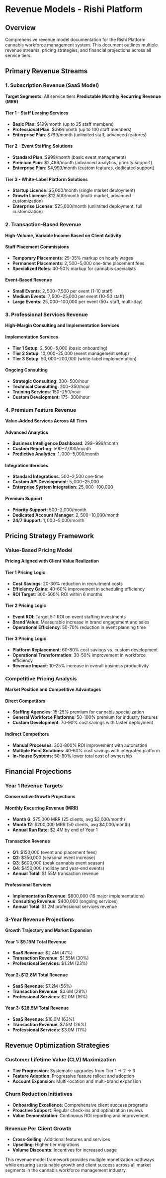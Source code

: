# Revenue Models - Rishi Platform

## Overview

Comprehensive revenue model documentation for the Rishi Platform cannabis workforce management system. This document outlines multiple revenue streams, pricing strategies, and financial projections across all service tiers.

## Primary Revenue Streams

### 1. Subscription Revenue (SaaS Model)
**Target Segments**: All service tiers
**Predictable Monthly Recurring Revenue (MRR)**

#### Tier 1 - Staff Leasing Services
- **Basic Plan**: $199/month (up to 25 staff members)
- **Professional Plan**: $399/month (up to 100 staff members)
- **Enterprise Plan**: $799/month (unlimited staff, advanced features)

#### Tier 2 - Event Staffing Solutions
- **Standard Plan**: $999/month (basic event management)
- **Premium Plan**: $2,499/month (advanced analytics, priority support)
- **Enterprise Plan**: $4,999/month (custom features, dedicated support)

#### Tier 3 - White-Label Platform Solutions
- **Startup License**: $5,000/month (single market deployment)
- **Growth License**: $12,500/month (multi-market, advanced customization)
- **Enterprise License**: $25,000/month (unlimited deployment, full customization)

### 2. Transaction-Based Revenue
**High-Volume, Variable Income Based on Client Activity**

#### Staff Placement Commissions
- **Temporary Placements**: 25-35% markup on hourly wages
- **Permanent Placements**: $2,500-$5,000 one-time placement fees
- **Specialized Roles**: 40-50% markup for cannabis specialists

#### Event-Based Revenue
- **Small Events**: $2,500-$7,500 per event (1-10 staff)
- **Medium Events**: $7,500-$25,000 per event (10-50 staff)
- **Large Events**: $25,000-$100,000 per event (50+ staff, multi-day)

### 3. Professional Services Revenue
**High-Margin Consulting and Implementation Services**

#### Implementation Services
- **Tier 1 Setup**: $2,500-$5,000 (basic onboarding)
- **Tier 2 Setup**: $10,000-$25,000 (event management setup)
- **Tier 3 Setup**: $50,000-$200,000 (white-label implementation)

#### Ongoing Consulting
- **Strategic Consulting**: $300-$500/hour
- **Technical Consulting**: $200-$350/hour
- **Training Services**: $150-$250/hour
- **Custom Development**: $175-$300/hour

### 4. Premium Feature Revenue
**Value-Added Services Across All Tiers**

#### Advanced Analytics
- **Business Intelligence Dashboard**: $299-$999/month
- **Custom Reporting**: $500-$2,000/month
- **Predictive Analytics**: $1,000-$5,000/month

#### Integration Services
- **Standard Integrations**: $500-$2,500 one-time
- **Custom API Development**: $5,000-$25,000
- **Enterprise System Integration**: $25,000-$100,000

#### Premium Support
- **Priority Support**: $500-$2,000/month
- **Dedicated Account Manager**: $2,500-$10,000/month
- **24/7 Support**: $1,000-$5,000/month

## Pricing Strategy Framework

### Value-Based Pricing Model
**Pricing Aligned with Client Value Realization**

#### Tier 1 Pricing Logic
- **Cost Savings**: 20-30% reduction in recruitment costs
- **Efficiency Gains**: 40-60% improvement in scheduling efficiency
- **ROI Target**: 300-500% ROI within 6 months

#### Tier 2 Pricing Logic
- **Event ROI**: Target 5:1 ROI on event staffing investments
- **Brand Value**: Measurable increase in brand engagement and sales
- **Operational Efficiency**: 50-70% reduction in event planning time

#### Tier 3 Pricing Logic
- **Platform Replacement**: 60-80% cost savings vs. custom development
- **Operational Transformation**: 30-50% improvement in workforce efficiency
- **Revenue Impact**: 10-25% increase in overall business productivity

### Competitive Pricing Analysis
**Market Position and Competitive Advantages**

#### Direct Competitors
- **Staffing Agencies**: 15-25% premium for cannabis specialization
- **General Workforce Platforms**: 50-100% premium for industry features
- **Custom Development**: 70-90% cost savings with faster deployment

#### Indirect Competitors
- **Manual Processes**: 300-800% ROI improvement with automation
- **Multiple Point Solutions**: 40-60% cost savings with integrated platform
- **In-House Systems**: 50-80% lower total cost of ownership

## Financial Projections

### Year 1 Revenue Targets
**Conservative Growth Projections**

#### Monthly Recurring Revenue (MRR)
- **Month 6**: $75,000 MRR (25 clients, avg $3,000/month)
- **Month 12**: $200,000 MRR (50 clients, avg $4,000/month)
- **Annual Run Rate**: $2.4M by end of Year 1

#### Transaction Revenue
- **Q1**: $150,000 (event and placement fees)
- **Q2**: $350,000 (seasonal event increase)
- **Q3**: $600,000 (peak cannabis event season)
- **Q4**: $450,000 (holiday and year-end events)
- **Annual Total**: $1.55M transaction revenue

#### Professional Services
- **Implementation Revenue**: $800,000 (16 major implementations)
- **Consulting Revenue**: $400,000 (ongoing services)
- **Annual Total**: $1.2M professional services revenue

### 3-Year Revenue Projections
**Growth Trajectory and Market Expansion**

#### Year 1: $5.15M Total Revenue
- **SaaS Revenue**: $2.4M (47%)
- **Transaction Revenue**: $1.55M (30%)
- **Professional Services**: $1.2M (23%)

#### Year 2: $12.8M Total Revenue
- **SaaS Revenue**: $7.2M (56%)
- **Transaction Revenue**: $3.6M (28%)
- **Professional Services**: $2.0M (16%)

#### Year 3: $28.5M Total Revenue
- **SaaS Revenue**: $18.0M (63%)
- **Transaction Revenue**: $7.5M (26%)
- **Professional Services**: $3.0M (11%)

## Revenue Optimization Strategies

### Customer Lifetime Value (CLV) Maximization
- **Tier Progression**: Systematic upgrades from Tier 1 → 2 → 3
- **Feature Adoption**: Progressive feature rollout and adoption
- **Account Expansion**: Multi-location and multi-brand expansion

### Churn Reduction Initiatives
- **Onboarding Excellence**: Comprehensive client success programs
- **Proactive Support**: Regular check-ins and optimization reviews
- **Value Demonstration**: Continuous ROI reporting and improvement

### Revenue Per Client Growth
- **Cross-Selling**: Additional features and services
- **Upselling**: Higher tier migrations
- **Volume Discounts**: Incentives for increased usage

This revenue model framework provides multiple monetization pathways while ensuring sustainable growth and client success across all market segments in the cannabis workforce management industry.